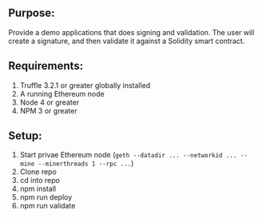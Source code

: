 Purpose:
---
Provide a demo applications that does signing and validation. The user will create a signature, and then validate it against a Solidity  smart contract.

Requirements:
----
1. Truffle 3.2.1 or greater globally installed
2. A running Ethereum node
3. Node 4 or greater
4. NPM 3 or greater

Setup:
----
1. Start privae Ethereum node (`geth --datadir ... --networkid ... --mine --minerthreads 1 --rpc ...`)
2. Clone repo
3. cd into repo
4. npm install
5. npm run deploy
6. npm run validate
